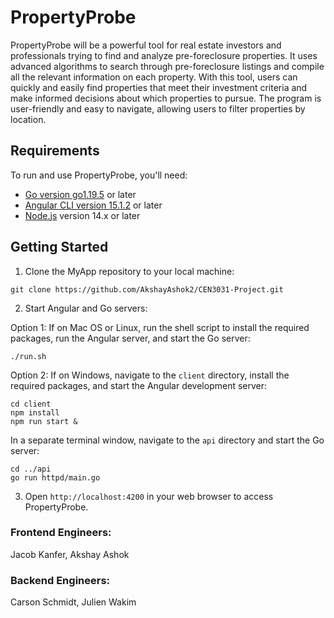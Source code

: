 # PropertyProbe
PropertyProbe will be a powerful tool for real estate investors and professionals trying to find and analyze pre-foreclosure properties. It uses advanced algorithms to search through pre-foreclosure listings and compile all the relevant information on each property. With this tool, users can quickly and easily find properties that meet their investment criteria and make informed decisions about which properties to pursue. The program is user-friendly and easy to navigate, allowing users to filter properties by location.

## Requirements

To run and use PropertyProbe, you'll need:

- [Go version go1.19.5](https://golang.org/dl/) or later
- [Angular CLI version 15.1.2](https://cli.angular.io/) or later
- [Node.js](https://nodejs.org/) version 14.x or later

## Getting Started

1. Clone the MyApp repository to your local machine:

```
git clone https://github.com/AkshayAshok2/CEN3031-Project.git
```

2. Start Angular and Go servers: 

Option 1: If on Mac OS or Linux, run the shell script to install the required packages, run the Angular server, and start the Go server:

```
./run.sh
```

Option 2: If on Windows, navigate to the `client` directory, install the required packages, and start the Angular development server: 
```
cd client
npm install
npm run start &
```
In a separate terminal window, navigate to the `api` directory and start the Go server:
```
cd ../api
go run httpd/main.go
```

3. Open `http://localhost:4200` in your web browser to access PropertyProbe.


### Frontend Engineers:
Jacob Kanfer, Akshay Ashok

### Backend Engineers:
Carson Schmidt, Julien Wakim

